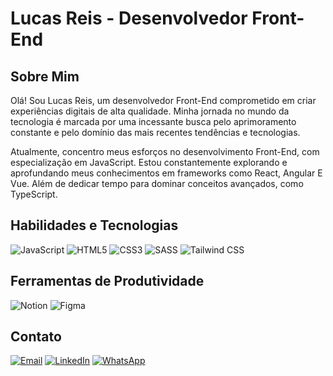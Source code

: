# Lucas Reis - Desenvolvedor Front-End

## Sobre Mim

Olá! Sou Lucas Reis, um desenvolvedor Front-End comprometido em criar experiências digitais de alta qualidade. Minha jornada no mundo da tecnologia é marcada por uma incessante busca pelo aprimoramento constante e pelo domínio das mais recentes tendências e tecnologias.

Atualmente, concentro meus esforços no desenvolvimento Front-End, com especialização em JavaScript. Estou constantemente explorando e aprofundando meus conhecimentos em frameworks como React, Angular E Vue. Além de dedicar tempo para dominar conceitos avançados, como TypeScript.

## Habilidades e Tecnologias

![JavaScript](https://img.shields.io/badge/JavaScript-000000?style=for-the-badge&logo=JavaScript&logoColor=white)
![HTML5](https://img.shields.io/badge/HTML5-000000?style=for-the-badge&logo=HTML5&logoColor=white)
![CSS3](https://img.shields.io/badge/CSS3-000000?style=for-the-badge&logo=CSS3&logoColor=white)
![SASS](https://img.shields.io/badge/SASS-000000?style=for-the-badge&logo=SASS&logoColor=white)
![Tailwind CSS](https://img.shields.io/badge/Tailwind_CSS-000000?style=for-the-badge&logo=Tailwind_CSS&logoColor=white)

## Ferramentas de Produtividade

![Notion](https://img.shields.io/badge/Notion-000000?style=for-the-badge&logo=Notion&logoColor=white)
![Figma](https://img.shields.io/badge/Figma-000000?style=for-the-badge&logo=Figma&logoColor=white)

## Contato

[![Email](https://img.shields.io/badge/Email-000000?style=for-the-badge&logo=Gmail&logoColor=white)](mailto:lucasreisdeveloper@gmail.com)
[![LinkedIn](https://img.shields.io/badge/LinkedIn-000000?style=for-the-badge&logo=LinkedIn&logoColor=white)](https://www.linkedin.com/in/lucasreisv/)
[![WhatsApp](https://img.shields.io/badge/WhatsApp-000000?style=for-the-badge&logo=WhatsApp&logoColor=white)](https://wa.me/558186580542)
